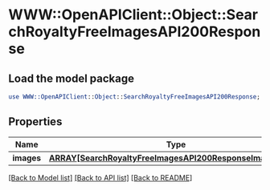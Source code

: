 # WWW::OpenAPIClient::Object::SearchRoyaltyFreeImagesAPI200Response

## Load the model package
```perl
use WWW::OpenAPIClient::Object::SearchRoyaltyFreeImagesAPI200Response;
```

## Properties
Name | Type | Description | Notes
------------ | ------------- | ------------- | -------------
**images** | [**ARRAY[SearchRoyaltyFreeImagesAPI200ResponseImagesInner]**](SearchRoyaltyFreeImagesAPI200ResponseImagesInner.md) |  | [optional] 

[[Back to Model list]](../README.md#documentation-for-models) [[Back to API list]](../README.md#documentation-for-api-endpoints) [[Back to README]](../README.md)


